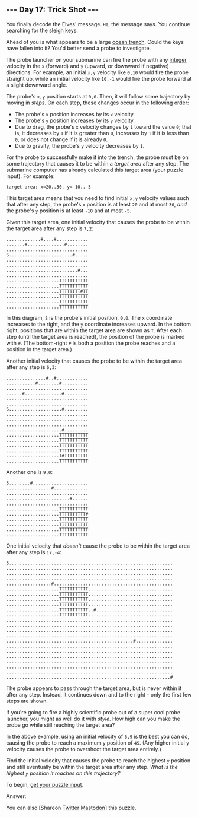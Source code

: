 ## \--- Day 17: Trick Shot ---

You finally decode the Elves' message. `HI`, the message says. You
continue searching for the sleigh keys.

Ahead of you is what appears to be a large [ocean
trench](https://en.wikipedia.org/wiki/Oceanic_trench). Could the keys
have fallen into it? You'd better send a probe to investigate.

The probe launcher on your submarine can fire the probe with any
[integer](https://en.wikipedia.org/wiki/Integer) velocity in the `x`
(forward) and `y` (upward, or downward if negative) directions. For
example, an initial `x,y` velocity like `0,10` would fire the probe
straight up, while an initial velocity like `10,-1` would fire the probe
forward at a slight downward angle.

The probe's `x,y` position starts at `0,0`. Then, it will follow some
trajectory by moving in *steps*. On each step, these changes occur in
the following order:

  - The probe's `x` position increases by its `x` velocity.
  - The probe's `y` position increases by its `y` velocity.
  - Due to drag, the probe's `x` velocity changes by `1` toward the
    value `0`; that is, it decreases by `1` if it is greater than `0`,
    increases by `1` if it is less than `0`, or does not change if it is
    already `0`.
  - Due to gravity, the probe's `y` velocity decreases by `1`.

For the probe to successfully make it into the trench, the probe must be
on some trajectory that causes it to be within a *target area* after any
step. The submarine computer has already calculated this target area
(your puzzle input). For example:

    target area: x=20..30, y=-10..-5

This target area means that you need to find initial `x,y` velocity
values such that after any step, the probe's `x` position is at least
`20` and at most `30`, *and* the probe's `y` position is at least `-10`
and at most `-5`.

Given this target area, one initial velocity that causes the probe to be
within the target area after any step is `7,2`:

    .............#....#............
    .......#..............#........
    ...............................
    S........................#.....
    ...............................
    ...............................
    ...........................#...
    ...............................
    ....................TTTTTTTTTTT
    ....................TTTTTTTTTTT
    ....................TTTTTTTT#TT
    ....................TTTTTTTTTTT
    ....................TTTTTTTTTTT
    ....................TTTTTTTTTTT

In this diagram, `S` is the probe's initial position, `0,0`. The `x`
coordinate increases to the right, and the `y` coordinate increases
upward. In the bottom right, positions that are within the target area
are shown as `T`. After each step (until the target area is reached),
the position of the probe is marked with `#`. (The bottom-right `#` is
both a position the probe reaches and a position in the target area.)

Another initial velocity that causes the probe to be within the target
area after any step is `6,3`:

    ...............#..#............
    ...........#........#..........
    ...............................
    ......#..............#.........
    ...............................
    ...............................
    S....................#.........
    ...............................
    ...............................
    ...............................
    .....................#.........
    ....................TTTTTTTTTTT
    ....................TTTTTTTTTTT
    ....................TTTTTTTTTTT
    ....................TTTTTTTTTTT
    ....................T#TTTTTTTTT
    ....................TTTTTTTTTTT

Another one is `9,0`:

    S........#.....................
    .................#.............
    ...............................
    ........................#......
    ...............................
    ....................TTTTTTTTTTT
    ....................TTTTTTTTTT#
    ....................TTTTTTTTTTT
    ....................TTTTTTTTTTT
    ....................TTTTTTTTTTT
    ....................TTTTTTTTTTT

One initial velocity that *doesn't* cause the probe to be within the
target area after any step is `17,-4`:

    S..............................................................
    ...............................................................
    ...............................................................
    ...............................................................
    .................#.............................................
    ....................TTTTTTTTTTT................................
    ....................TTTTTTTTTTT................................
    ....................TTTTTTTTTTT................................
    ....................TTTTTTTTTTT................................
    ....................TTTTTTTTTTT..#.............................
    ....................TTTTTTTTTTT................................
    ...............................................................
    ...............................................................
    ...............................................................
    ...............................................................
    ................................................#..............
    ...............................................................
    ...............................................................
    ...............................................................
    ...............................................................
    ...............................................................
    ...............................................................
    ..............................................................#

The probe appears to pass through the target area, but is never within
it after any step. Instead, it continues down and to the right - only
the first few steps are shown.

If you're going to fire a highly scientific probe out of a super cool
probe launcher, you might as well do it with *style*. How high can you
make the probe go while still reaching the target area?

In the above example, using an initial velocity of `6,9` is the best you
can do, causing the probe to reach a maximum `y` position of `45`. (Any
higher initial `y` velocity causes the probe to overshoot the target
area entirely.)

Find the initial velocity that causes the probe to reach the highest `y`
position and still eventually be within the target area after any step.
*What is the highest `y` position it reaches on this trajectory?*

To begin, [get your puzzle input](17/input).

Answer:

You can also <span class="share">\[Share<span class="share-content">on
[Twitter](https://twitter.com/intent/tweet?text=%22Trick+Shot%22+%2D+Day+17+%2D+Advent+of+Code+2021&url=https%3A%2F%2Fadventofcode%2Ecom%2F2021%2Fday%2F17&related=ericwastl&hashtags=AdventOfCode)
[Mastodon](javascript:void\(0\);)</span>\]</span> this puzzle.
